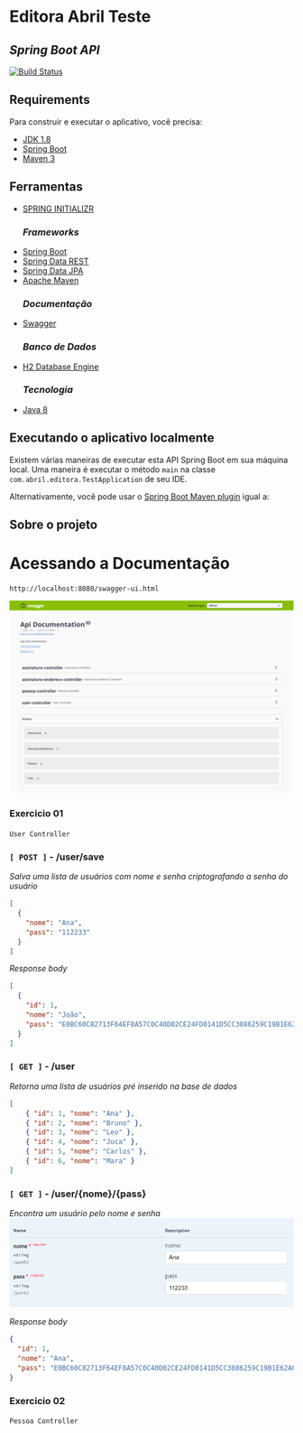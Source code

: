 # Editora Abril Teste
## _Spring Boot API_

[![Build Status](https://travis-ci.org/codecentric/springboot-sample-app.svg?branch=master)](https://travis-ci.org/codecentric/springboot-sample-app)

## Requirements

Para construir e executar o aplicativo, você precisa:

- [JDK 1.8](http://www.oracle.com/technetwork/java/javase/downloads/jdk8-downloads-2133151.html)
- [Spring Boot](http://projects.spring.io/spring-boot/)
- [Maven 3](https://maven.apache.org)

## Ferramentas

*   [SPRING INITIALIZR](https://start.spring.io)
    ### _Frameworks_
*   [Spring Boot](http://projects.spring.io/spring-boot)
*   [Spring Data REST](http://projects.spring.io/spring-data-rest)
*   [Spring Data JPA](https://spring.io/projects/spring-data-jpa)
*   [Apache Maven](https://spring.io/projects/spring-data-jpa)
    ### _Documentação_
*   [Swagger](https://swagger.io/)
    ### _Banco de Dados_
*   [H2 Database Engine](https://www.h2database.com/html/main.html)
    ### _Tecnologia_
*   [Java 8](https://www.java.com/pt-BR/download/help/java8_pt-br.html)

## Executando o aplicativo localmente

Existem várias maneiras de executar esta API Spring Boot em sua máquina local. Uma maneira é executar o método `main` na classe `com.abril.editora.TestApplication` de seu IDE.

Alternativamente, você pode usar o [Spring Boot Maven plugin](https://docs.spring.io/spring-boot/docs/current/reference/html/build-tool-plugins-maven-plugin.html) igual a:


## Sobre o projeto
# Acessando a Documentação
```
http://localhost:8080/swagger-ui.html
```

![Swagger Image](https://github.com/jellitBarack/Editora-Abril/blob/main/swagger_doc.png?raw=true)


### Exercicio 01
`User Controller`
### `[ POST ]` - /user/save
_Salva uma lista de usuários com nome e senha criptografando a senha do usuário_
```json
[
  {
    "nome": "Ana",
    "pass": "112233"
  }
]
```
_Response body_
```json
[
  {
    "id": 1,
    "nome": "João",
    "pass": "E0BC60C82713F64EF8A57C0C40D02CE24FD0141D5CC3086259C19B1E62A62BEA"
  }
]
```
### `[ GET ]` - /user
_Retorna uma lista de usuários pré inserido na base de dados_
```json
[
    { "id": 1, "nome": "Ana" },
    { "id": 2, "nome": "Bruno" },
    { "id": 3, "nome": "Leo" },
    { "id": 4, "nome": "Juca" },
    { "id": 5, "nome": "Carlos" },
    { "id": 6, "nome": "Mara" }
]
```
### `[ GET ]` - /user/{nome}/{pass}
_Encontra um usuário pelo nome e senha_
![Test Image 1](https://github.com/jellitBarack/Editora-Abril/blob/main/image.png?raw=true)

_Response body_
```json
{
  "id": 1,
  "nome": "Ana",
  "pass": "E0BC60C82713F64EF8A57C0C40D02CE24FD0141D5CC3086259C19B1E62A62BEA"
}
```

### Exercicio 02
`Pessoa Controller`

